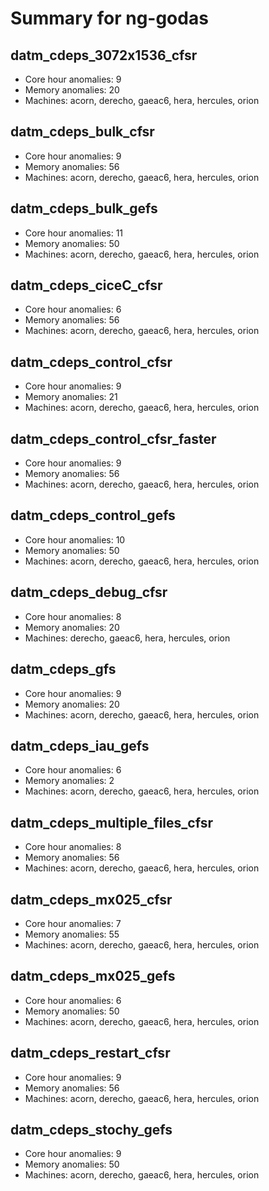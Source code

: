 # Summary for ng-godas

## datm_cdeps_3072x1536_cfsr
- Core hour anomalies: 9
- Memory anomalies: 20
- Machines: acorn, derecho, gaeac6, hera, hercules, orion

## datm_cdeps_bulk_cfsr
- Core hour anomalies: 9
- Memory anomalies: 56
- Machines: acorn, derecho, gaeac6, hera, hercules, orion

## datm_cdeps_bulk_gefs
- Core hour anomalies: 11
- Memory anomalies: 50
- Machines: acorn, derecho, gaeac6, hera, hercules, orion

## datm_cdeps_ciceC_cfsr
- Core hour anomalies: 6
- Memory anomalies: 56
- Machines: acorn, derecho, gaeac6, hera, hercules, orion

## datm_cdeps_control_cfsr
- Core hour anomalies: 9
- Memory anomalies: 21
- Machines: acorn, derecho, gaeac6, hera, hercules, orion

## datm_cdeps_control_cfsr_faster
- Core hour anomalies: 9
- Memory anomalies: 56
- Machines: acorn, derecho, gaeac6, hera, hercules, orion

## datm_cdeps_control_gefs
- Core hour anomalies: 10
- Memory anomalies: 50
- Machines: acorn, derecho, gaeac6, hera, hercules, orion

## datm_cdeps_debug_cfsr
- Core hour anomalies: 8
- Memory anomalies: 20
- Machines: derecho, gaeac6, hera, hercules, orion

## datm_cdeps_gfs
- Core hour anomalies: 9
- Memory anomalies: 20
- Machines: acorn, derecho, gaeac6, hera, hercules, orion

## datm_cdeps_iau_gefs
- Core hour anomalies: 6
- Memory anomalies: 2
- Machines: acorn, derecho, gaeac6, hera, hercules, orion

## datm_cdeps_multiple_files_cfsr
- Core hour anomalies: 8
- Memory anomalies: 56
- Machines: acorn, derecho, gaeac6, hera, hercules, orion

## datm_cdeps_mx025_cfsr
- Core hour anomalies: 7
- Memory anomalies: 55
- Machines: acorn, derecho, gaeac6, hera, hercules, orion

## datm_cdeps_mx025_gefs
- Core hour anomalies: 6
- Memory anomalies: 50
- Machines: acorn, derecho, gaeac6, hera, hercules, orion

## datm_cdeps_restart_cfsr
- Core hour anomalies: 9
- Memory anomalies: 56
- Machines: acorn, derecho, gaeac6, hera, hercules, orion

## datm_cdeps_stochy_gefs
- Core hour anomalies: 9
- Memory anomalies: 50
- Machines: acorn, derecho, gaeac6, hera, hercules, orion

